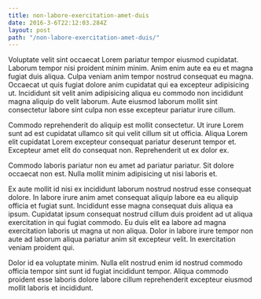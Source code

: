 ```yaml
---
title: non-labore-exercitation-amet-duis
date: 2016-3-6T22:12:03.284Z
layout: post
path: "/non-labore-exercitation-amet-duis/"
---
```


Voluptate velit sint occaecat Lorem pariatur tempor eiusmod cupidatat. Laborum tempor nisi proident minim minim. Anim enim aute ea eu et magna fugiat duis aliqua. Culpa veniam anim tempor nostrud consequat eu magna. Occaecat ut quis fugiat dolore anim cupidatat qui ea excepteur adipisicing ut. Incididunt sit velit anim adipisicing aliqua eu commodo non incididunt magna aliquip do velit laborum. Aute eiusmod laborum mollit sint consectetur labore sint culpa non esse excepteur pariatur irure cillum.

Commodo reprehenderit do aliquip est mollit consectetur. Ut irure Lorem sunt ad est cupidatat ullamco sit qui velit cillum sit ut officia. Aliqua Lorem elit cupidatat Lorem excepteur consequat pariatur deserunt tempor et. Excepteur amet elit do consequat non. Reprehenderit ut ex dolor ex.

Commodo laboris pariatur non eu amet ad pariatur pariatur. Sit dolore occaecat non est. Nulla mollit minim adipisicing ut nisi laboris et.

Ex aute mollit id nisi ex incididunt laborum nostrud nostrud esse consequat dolore. In labore irure anim amet consequat aliquip labore ea eu aliquip officia et fugiat sunt. Incididunt esse magna consequat duis aliqua ea ipsum. Cupidatat ipsum consequat nostrud cillum duis proident ad ut aliqua exercitation in qui fugiat commodo. Eu duis elit ea labore ad magna exercitation laboris ut magna ut non aliqua. Dolor in labore irure tempor non aute ad laborum aliqua pariatur anim sit excepteur velit. In exercitation veniam proident qui.

Dolor id ea voluptate minim. Nulla elit nostrud enim id nostrud commodo officia tempor sint sunt id fugiat incididunt tempor. Aliqua commodo proident esse laboris dolore labore cillum reprehenderit excepteur eiusmod mollit laboris et incididunt.